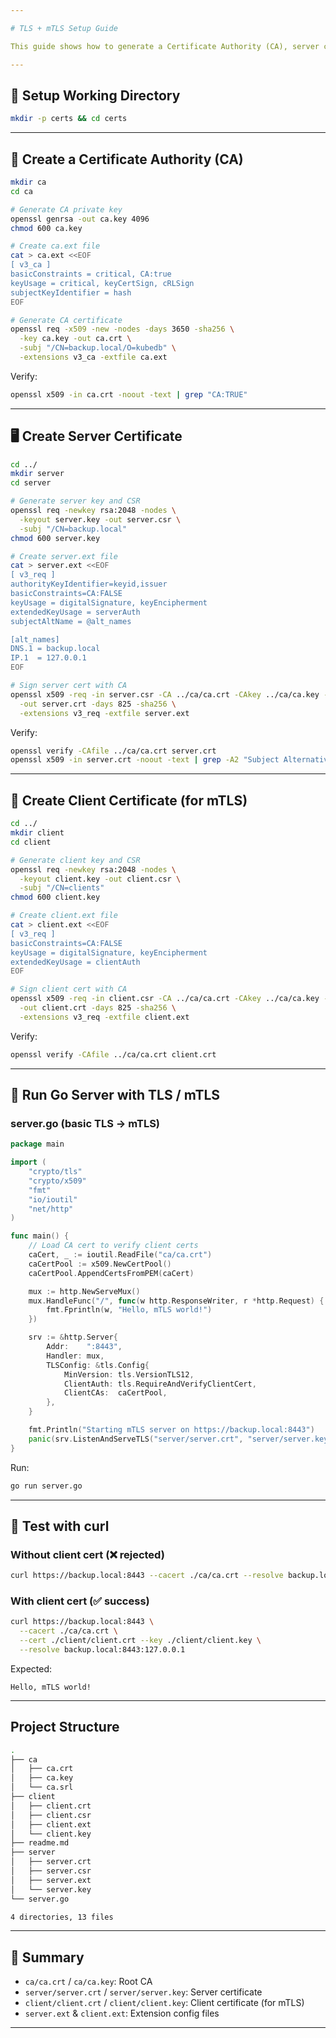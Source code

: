 ```yaml
---

# TLS + mTLS Setup Guide

This guide shows how to generate a Certificate Authority (CA), server certificate, and client certificate for testing TLS and mutual TLS (mTLS) with a Go server.

---
```


## 📂 Setup Working Directory

```bash
mkdir -p certs && cd certs
```

---

## 🔑 Create a Certificate Authority (CA)

```bash
mkdir ca
cd ca

# Generate CA private key
openssl genrsa -out ca.key 4096
chmod 600 ca.key

# Create ca.ext file
cat > ca.ext <<EOF
[ v3_ca ]
basicConstraints = critical, CA:true
keyUsage = critical, keyCertSign, cRLSign
subjectKeyIdentifier = hash
EOF

# Generate CA certificate
openssl req -x509 -new -nodes -days 3650 -sha256 \
  -key ca.key -out ca.crt \
  -subj "/CN=backup.local/O=kubedb" \
  -extensions v3_ca -extfile ca.ext
```

Verify:

```bash
openssl x509 -in ca.crt -noout -text | grep "CA:TRUE"
```

---

## 🖥️ Create Server Certificate

```bash
cd ../
mkdir server
cd server

# Generate server key and CSR
openssl req -newkey rsa:2048 -nodes \
  -keyout server.key -out server.csr \
  -subj "/CN=backup.local"
chmod 600 server.key

# Create server.ext file
cat > server.ext <<EOF
[ v3_req ]
authorityKeyIdentifier=keyid,issuer
basicConstraints=CA:FALSE
keyUsage = digitalSignature, keyEncipherment
extendedKeyUsage = serverAuth
subjectAltName = @alt_names

[alt_names]
DNS.1 = backup.local
IP.1  = 127.0.0.1
EOF

# Sign server cert with CA
openssl x509 -req -in server.csr -CA ../ca/ca.crt -CAkey ../ca/ca.key -CAcreateserial \
  -out server.crt -days 825 -sha256 \
  -extensions v3_req -extfile server.ext
```

Verify:

```bash
openssl verify -CAfile ../ca/ca.crt server.crt
openssl x509 -in server.crt -noout -text | grep -A2 "Subject Alternative Name"
```

---

## 👤 Create Client Certificate (for mTLS)

```bash
cd ../
mkdir client
cd client

# Generate client key and CSR
openssl req -newkey rsa:2048 -nodes \
  -keyout client.key -out client.csr \
  -subj "/CN=clients"
chmod 600 client.key

# Create client.ext file
cat > client.ext <<EOF
[ v3_req ]
basicConstraints=CA:FALSE
keyUsage = digitalSignature, keyEncipherment
extendedKeyUsage = clientAuth
EOF

# Sign client cert with CA
openssl x509 -req -in client.csr -CA ../ca/ca.crt -CAkey ../ca/ca.key -CAcreateserial \
  -out client.crt -days 825 -sha256 \
  -extensions v3_req -extfile client.ext
```

Verify:

```bash
openssl verify -CAfile ../ca/ca.crt client.crt
```

---

## 🚀 Run Go Server with TLS / mTLS

### server.go (basic TLS → mTLS)

```go
package main

import (
    "crypto/tls"
    "crypto/x509"
    "fmt"
    "io/ioutil"
    "net/http"
)

func main() {
    // Load CA cert to verify client certs
    caCert, _ := ioutil.ReadFile("ca/ca.crt")
    caCertPool := x509.NewCertPool()
    caCertPool.AppendCertsFromPEM(caCert)

    mux := http.NewServeMux()
    mux.HandleFunc("/", func(w http.ResponseWriter, r *http.Request) {
        fmt.Fprintln(w, "Hello, mTLS world!")
    })

    srv := &http.Server{
        Addr:    ":8443",
        Handler: mux,
        TLSConfig: &tls.Config{
            MinVersion: tls.VersionTLS12,
            ClientAuth: tls.RequireAndVerifyClientCert,
            ClientCAs:  caCertPool,
        },
    }

    fmt.Println("Starting mTLS server on https://backup.local:8443")
    panic(srv.ListenAndServeTLS("server/server.crt", "server/server.key"))
}
```

Run:

```bash
go run server.go
```

---

## 🧪 Test with curl

### Without client cert (❌ rejected)

```bash
curl https://backup.local:8443 --cacert ./ca/ca.crt --resolve backup.local:8443:127.0.0.1
```

### With client cert (✅ success)

```bash
curl https://backup.local:8443 \
  --cacert ./ca/ca.crt \
  --cert ./client/client.crt --key ./client/client.key \
  --resolve backup.local:8443:127.0.0.1
```

Expected:

```
Hello, mTLS world!
```

---

## Project Structure

```bash
.
├── ca
│   ├── ca.crt
│   ├── ca.key
│   └── ca.srl
├── client
│   ├── client.crt
│   ├── client.csr
│   ├── client.ext
│   └── client.key
├── readme.md
├── server
│   ├── server.crt
│   ├── server.csr
│   ├── server.ext
│   └── server.key
└── server.go

4 directories, 13 files
```

---

## 📝 Summary

* `ca/ca.crt` / `ca/ca.key`: Root CA
* `server/server.crt` / `server/server.key`: Server certificate
* `client/client.crt` / `client/client.key`: Client certificate (for mTLS)
* `server.ext` & `client.ext`: Extension config files

---


